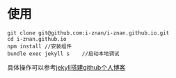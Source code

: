 # 使用
```
git clone git@github.com:i-znan/i-znan.github.io.git
cd i-znan.github.io
npm install //安装组件
bundle exec jekyll s    //启动本地调试
```

具体操作可以参考[jekyll搭建github个人博客](https://i-znan.github.io/jekyll-github-blog.html)